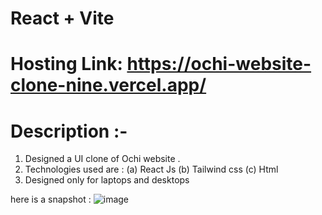 # React + Vite

# Hosting Link: https://ochi-website-clone-nine.vercel.app/

# Description :-
1. Designed a UI clone of Ochi website .
2. Technologies used are : (a) React Js
                           (b) Tailwind css
                           (c) Html
3. Designed only for laptops and desktops 

here is a snapshot :
![image](https://github.com/111sweety/Ochi-Website-Clone/assets/115339312/52df0b2e-3618-400f-a2b8-e64b50b1a953)


